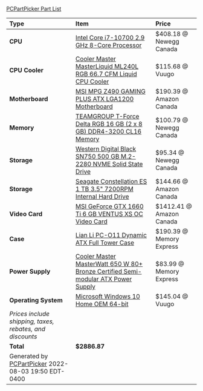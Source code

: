 [PCPartPicker Part List](https://ca.pcpartpicker.com/list/6BrRwc)

Type|Item|Price
:----|:----|:----
**CPU** | [Intel Core i7-10700 2.9 GHz 8-Core Processor](https://ca.pcpartpicker.com/product/dLK2FT/intel-core-i7-10700-29-ghz-8-core-processor-bx8070110700) | $408.18 @ Newegg Canada 
**CPU Cooler** | [Cooler Master MasterLiquid ML240L RGB 66.7 CFM Liquid CPU Cooler](https://ca.pcpartpicker.com/product/RcdFf7/cooler-master-masterliquid-ml240l-rgb-667-cfm-liquid-cpu-cooler-mlw-d24m-a20pc-r1) | $115.68 @ Vuugo 
**Motherboard** | [MSI MPG Z490 GAMING PLUS ATX LGA1200 Motherboard](https://ca.pcpartpicker.com/product/YNTzK8/msi-mpg-z490-gaming-plus-atx-lga1200-motherboard-mpg-z490-gaming-plus) | $190.39 @ Amazon Canada 
**Memory** | [TEAMGROUP T-Force Delta RGB 16 GB (2 x 8 GB) DDR4-3200 CL16 Memory](https://ca.pcpartpicker.com/product/2bJtt6/teamgroup-t-force-delta-rgb-16-gb-2-x-8-gb-ddr4-3200-cl16-memory-tf3d416g3200hc16cdc01) | $100.79 @ Newegg Canada 
**Storage** | [Western Digital Black SN750 500 GB M.2-2280 NVME Solid State Drive](https://ca.pcpartpicker.com/product/KTQG3C/western-digital-wd_black-sn750-500-gb-m2-2280-nvme-solid-state-drive-wds500g3x0c) | $95.34 @ Newegg Canada 
**Storage** | [Seagate Constellation ES 1 TB 3.5" 7200RPM Internal Hard Drive](https://ca.pcpartpicker.com/product/ZwsKHx/seagate-internal-hard-drive-st1000nm0011) | $144.66 @ Amazon Canada 
**Video Card** | [MSI GeForce GTX 1660 Ti 6 GB VENTUS XS OC Video Card](https://ca.pcpartpicker.com/product/RGyV3C/msi-geforce-gtx-1660-ti-6-gb-ventus-xs-video-card-gtx-1660-ti-ventus-xs-6g-oc) | $1412.41 @ Amazon Canada 
**Case** | [Lian Li PC-O11 Dynamic ATX Full Tower Case](https://ca.pcpartpicker.com/product/Hwkj4D/lian-li-pc-o11dx-atx-full-tower-case-pc-o11dx) | $190.39 @ Memory Express 
**Power Supply** | [Cooler Master MasterWatt 650 W 80+ Bronze Certified Semi-modular ATX Power Supply](https://ca.pcpartpicker.com/product/VGc48d/cooler-master-masterwatt-650w-80-bronze-certified-semi-modular-atx-power-supply-mpx-6501-amaab-us) | $83.99 @ Memory Express 
**Operating System** | [Microsoft Windows 10 Home OEM 64-bit](https://ca.pcpartpicker.com/product/wtgPxr/microsoft-os-kw900140) | $145.04 @ Vuugo 
 | *Prices include shipping, taxes, rebates, and discounts* |
 | **Total** | **$2886.87**
 | Generated by [PCPartPicker](https://pcpartpicker.com) 2022-08-03 19:50 EDT-0400 |
